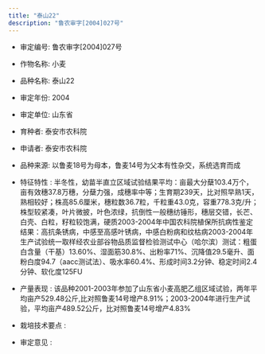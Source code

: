 ```yaml
---
title: "泰山22"
description: "鲁农审字[2004]027号"
---
```

* 审定编号:  鲁农审字[2004]027号

*  作物名称:  小麦

*  品种名称:  泰山22

*  审定年份:  2004

*  审定单位:  山东省

* 育种者:  泰安市农科院

*  申请者:  泰安市农科院

*  品种来源:  以鲁麦18号为母本，鲁麦14号为父本有性杂交，系统选育而成

*  特征特性 : 
半冬性，幼苗半直立区域试验结果平均：亩最大分蘖103.4万个，亩有效穗37.8万穗，分蘖力强，成穗率中等；生育期239天，比对照早熟1天，熟相较好；株高85.6厘米，穗粒数36.7粒，千粒重43.0克，容重778.3克/升；株型较紧凑，叶片微披，叶色浓绿，抗倒性一般穗纺锤形，穗层交错，长芒、白壳、白粒，籽粒较饱满，硬质2003-2004年中国农科院植保所抗病性鉴定结果：高抗条锈病，中感至高感叶锈病，中感白粉病和纹枯病2003-2004年生产试验统一取样经农业部谷物品质监督检验测试中心（哈尔滨）测试：粗蛋白含量（干基）13.60%、湿面筋30.8%、出粉率71%、沉降值29.5毫升、面粉白度94.7（aacc测试法）、吸水率60.4%、形成时间3.2分钟、稳定时间2.4分钟、软化度125FU  
 
*  产量表现 : 
该品种2001-2003年参加了山东省小麦高肥乙组区域试验，两年平均亩产529.48公斤,比对照鲁麦14号增产8.91%；2003-2004年进行生产试验，平均亩产489.52公斤，比对照鲁麦14号增产4.83%

*  栽培技术要点 : 


*  审定意见 : 

